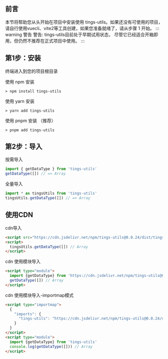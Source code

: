 ## 前言
本节将帮助您从头开始在项目中安装使用 tings-utils。如果还没有可使用的项目，请自行使用vuecli、vite2等工具创建，如果您准备就绪了，请从步骤 1 开始。
::: warning 警告
警告: tings-utils目前处于早期试用状态， 尽管它已经适合开箱即用，但仍然不推荐在正式项目中使用。
:::

## 第1步：安装
终端进入到您的项目根目录

使用 npm 安装
```shell
> npm install tings-utils
```

使用 yarn 安装
```shell
> yarn add tings-utils
```

使用 pnpm 安装 （推荐）
```shell
> pnpm add tings-utils
```

## 第2步：导入
按需导入
```ts
import { getDataType } from 'tings-utils'
getDataType([]) // => Array
```
全量导入
```ts
import * as tingsUtils from 'tings-utils'
tingsUtils.getDataType([]) // => Array
```
## 使用CDN
cdn导入
```html
<script src="https://cdn.jsdelivr.net/npm/tings-utils@0.0.24/dist/tings-utils.umd.min.js"></script>
<script>
  tingsUtils.getDataType([]) // Array
</script>
```
cdn 使用模块导入
```html
<script type="module">
  import {getDataType} from 'https://cdn.jsdelivr.net/npm/tings-utils@0.0.24/dist/tings-utils.es.min.js'
  getDataType([]) // Array
</script>
```
cdn 使用模块导入-importmap模式
```html
<script type="importmap">
  {
    "imports": {
      "tings-utils": "https://cdn.jsdelivr.net/npm/tings-utils@0.0.24/dist/tings-utils.es.min.js"
    }
  }
</script>
<script type="module">
  import {getDataType} from 'tings-utils'
  console.log(getDataType([])) // Array
</script>
```